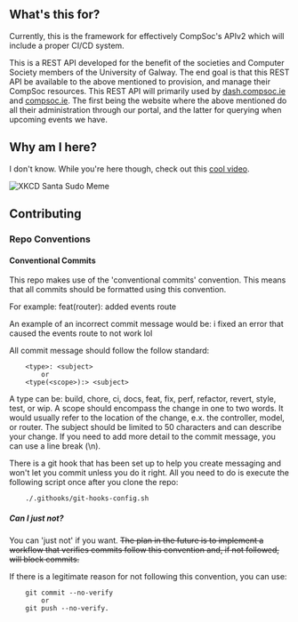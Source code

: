 ## What's this for?

Currently, this is the framework for effectively CompSoc's APIv2 which will include a proper CI/CD system.

This is a REST API developed for the benefit of the societies and Computer Society members of the University of Galway. The end goal is that this REST API be available to the above mentioned to provision, and manage their CompSoc resources. This REST API will primarily used by [dash.compsoc.ie](https://dash.compsoc.ie) and [compsoc.ie](https://compsoc.ie). The first being the website where the above mentioned do all their administration through our portal, and the latter for querying when upcoming events we have.

## Why am I here?
I don't know. While you're here though, check out this [cool video](https://www.youtube.com/watch?v=dQw4w9WgXcQ).

![XKCD Santa Sudo Meme](https://imgs.xkcd.com/comics/incident.png "He sees you when you're sleeping, he knows when you're awake, he's copied on /var/spool/mail/root, so be good for goodness' sake.")

## Contributing

### Repo Conventions

#### Conventional Commits
This repo makes use of the 'conventional commits' convention. This means that all commits should be formatted using this convention. 

For example:
    feat(router): added events route

An example of an incorrect commit message would be:
    i fixed an error that caused the events route to not work lol

All commit message should follow the follow standard:
```
    <type>: <subject>
        or
    <type(<scope>):> <subject>
```

A type can be: build, chore, ci, docs, feat, fix, perf, refactor, revert, style, test, or wip.
A scope should encompass the change in one to two words. It would usually refer to the location of the change, e.x. the controller, model, or router.
The subject should be limited to 50 characters and can describe your change. If you need to add more detail to the commit message, you can use a line break (\n).

There is a git hook that has been set up to help you create messaging and won't let you commit unless you do it right. All you need to do is execute the following script once after you clone the repo:
```
    ./.githooks/git-hooks-config.sh
```

##### Can I just not?
You can 'just not' if you want. ~~The plan in the future is to implement a workflow that verifies commits follow this convention and, if not followed, will block commits.~~

If there is a legitimate reason for not following this convention, you can use:
```
    git commit --no-verify
        or
    git push --no-verify.
```
